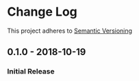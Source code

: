 # Change Log

This project adheres to [Semantic Versioning](https://semver.org/)

## 0.1.0 - 2018-10-19
### Initial Release

[Unreleased]: https://github.com/hoop33/gqall/compare/v0.1.0...HEAD
